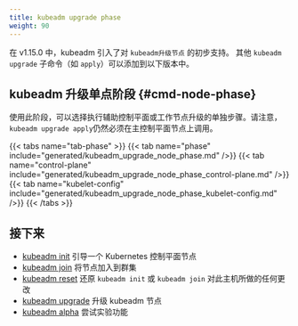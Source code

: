 ```yaml
---
title: kubeadm upgrade phase
weight: 90
---
```

<!--
In v1.15.0, kubeadm introduced preliminary support for `kubeadm upgrade node` phases.
Phases for other `kubeadm upgrade` sub-commands such as `apply`, could be added in the
following releases.
-->

在 v1.15.0 中，kubeadm 引入了对 `kubeadm升级节点` 的初步支持。
其他 `kubeadm upgrade` 子命令（如 `apply`）可以添加到以下版本中。

<!--
## kubeadm upgrade node phase {#cmd-node-phase}
-->

## kubeadm 升级单点阶段 {#cmd-node-phase}

<!--
Using this phase you can choose to execute the separate steps of the upgrade of
secondary control-plane or worker nodes. Please note that `kubeadm upgrade apply` still has to
be called on a primary control-plane node.
-->

使用此阶段，可以选择执行辅助控制平面或工作节点升级的单独步骤。请注意，`kubeadm upgrade apply`仍然必须在主控制平面节点上调用。

{{< tabs name="tab-phase" >}}
{{< tab name="phase" include="generated/kubeadm_upgrade_node_phase.md" />}}
{{< tab name="control-plane" include="generated/kubeadm_upgrade_node_phase_control-plane.md" />}}
{{< tab name="kubelet-config" include="generated/kubeadm_upgrade_node_phase_kubelet-config.md" />}}
{{< /tabs >}}

<!--
## What's next
* [kubeadm init](/docs/reference/setup-tools/kubeadm/kubeadm-init/) to bootstrap a Kubernetes control-plane node
* [kubeadm join](/docs/reference/setup-tools/kubeadm/kubeadm-join/) to connect a node to the cluster
* [kubeadm reset](/docs/reference/setup-tools/kubeadm/kubeadm-reset/) to revert any changes made to this host by `kubeadm init` or `kubeadm join`
* [kubeadm upgrade](/docs/reference/setup-tools/kubeadm/kubeadm-upgrade/) to upgrade a kubeadm node
* [kubeadm alpha](/docs/reference/setup-tools/kubeadm/kubeadm-alpha/) to try experimental functionality
-->

## 接下来
* [kubeadm init](/docs/reference/setup-tools/kubeadm/kubeadm-init/) 引导一个 Kubernetes 控制平面节点
* [kubeadm join](/docs/reference/setup-tools/kubeadm/kubeadm-join/) 将节点加入到群集
* [kubeadm reset](/docs/reference/setup-tools/kubeadm/kubeadm-reset/) 还原 `kubeadm init` 或 `kubeadm join` 对此主机所做的任何更改
* [kubeadm upgrade](/docs/reference/setup-tools/kubeadm/kubeadm-upgrade/) 升级 kubeadm 节点
* [kubeadm alpha](/docs/reference/setup-tools/kubeadm/kubeadm-alpha/) 尝试实验功能

